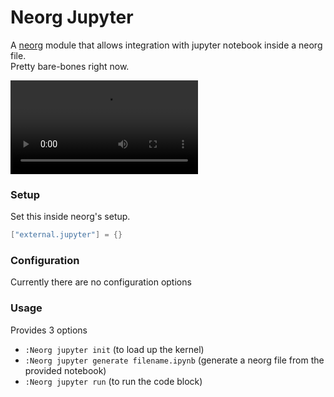 # Neorg Jupyter

A [neorg](https://github.com/nvim-neorg/neorg) module that allows integration with jupyter notebook inside a neorg file.<br />
Pretty bare-bones right now.

![jupyter](https://user-images.githubusercontent.com/77913442/212394503-4197470f-0802-49b3-9c4f-2919032d038a.mp4)

### Setup

Set this inside neorg's setup.
```lua
["external.jupyter"] = {}
```

### Configuration
Currently there are no configuration options

### Usage
Provides 3 options
- `:Neorg jupyter init` (to load up the kernel)
- `:Neorg jupyter generate filename.ipynb` (generate a neorg file from the provided notebook)
- `:Neorg jupyter run` (to run the code block)
